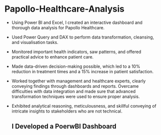 # Papollo-Healthcare-Analysis

- Using Power BI and Excel, I created an interactive dashboard and thorough data analysis for Papollo Healthcare.
- Used Power Query and DAX to perform data transformation, cleansing, and visualisation tasks.
- Monitored important health indicators, saw patterns, and offered practical advice to enhance patient care.
- Made data-driven decision-making possible, which led to a 10% reduction in treatment times and a 15% increase in patient satisfaction.
- Worked together with management and healthcare experts, clearly conveying findings through dashboards and reports.
Overcame difficulties with data integration and made sure that advanced transformation techniques were used to ensure proper analysis.
- Exhibited analytical reasoning, meticulousness, and skillful conveying of intricate insights to stakeholders who are not technical.

  ## I Developed a PoerwBI Dashboard

  
